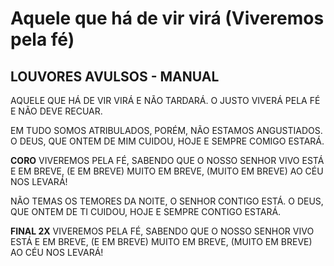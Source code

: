 # Aquele que há de vir virá (Viveremos pela fé)

## LOUVORES AVULSOS - MANUAL

AQUELE QUE HÁ DE VIR VIRÁ
E NÃO TARDARÁ.
O JUSTO VIVERÁ PELA FÉ
E NÃO DEVE RECUAR.

EM TUDO SOMOS ATRIBULADOS,
PORÉM, NÃO ESTAMOS ANGUSTIADOS.
O DEUS, QUE ONTEM DE MIM CUIDOU,
HOJE E SEMPRE COMIGO ESTARÁ.

**CORO**
VIVEREMOS PELA FÉ,
SABENDO QUE O NOSSO SENHOR VIVO ESTÁ
E EM BREVE, (E EM BREVE)
MUITO EM BREVE, (MUITO EM BREVE)
AO CÉU NOS LEVARÁ!

NÃO TEMAS OS TEMORES DA NOITE,
O SENHOR CONTIGO ESTÁ.
O DEUS, QUE ONTEM DE TI CUIDOU,
HOJE E SEMPRE CONTIGO ESTARÁ.

**FINAL 2X**
VIVEREMOS PELA FÉ,
SABENDO QUE O NOSSO SENHOR VIVO ESTÁ
E EM BREVE, (E EM BREVE)
MUITO EM BREVE, (MUITO EM BREVE)
AO CÉU NOS LEVARÁ!
